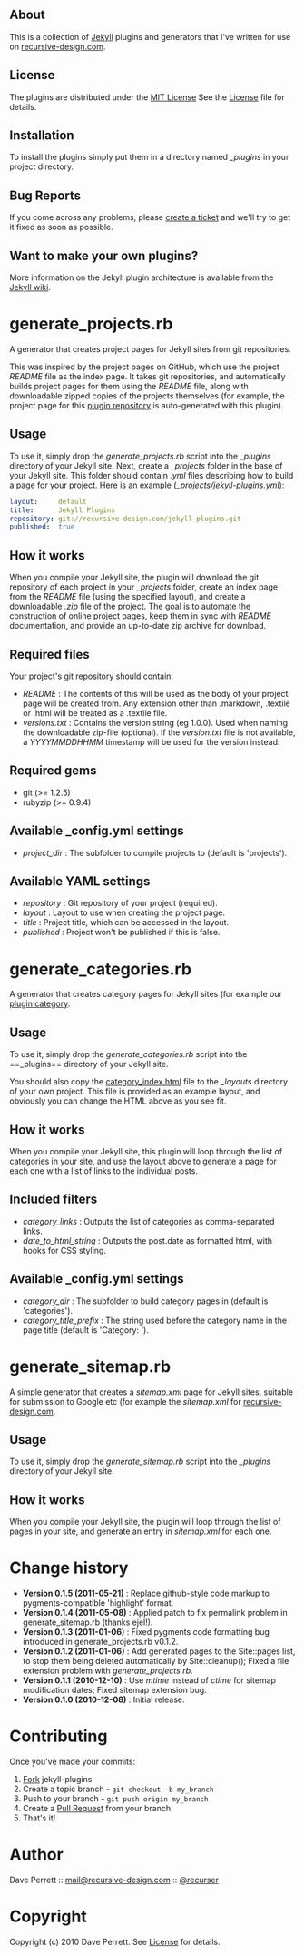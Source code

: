 
About
-----

This is a collection of [Jekyll](https://github.com/mojombo/jekyll) plugins and generators that I've written for use on [recursive-design.com](http://recursive-design.com/).

License
-------

The plugins are distributed under the [MIT License](http://en.wikipedia.org/wiki/MIT_license.) See the [License](https://github.com/recurser/jekyll-plugins/blob/master/LICENSE) file for details.

Installation
------------

To install the plugins simply put them in a directory named <em>_plugins</em> in your project directory.

Bug Reports
-----------

If you come across any problems, please [create a ticket](https://github.com/recurser/jekyll-plugins/issues) and we'll try to get it fixed as soon as possible.

Want to make your own plugins?
------------------------------

More information on the Jekyll plugin architecture is available from the [Jekyll wiki](https://github.com/mojombo/jekyll/wiki/Plugins).


generate_projects.rb
====================

A generator that creates project pages for Jekyll sites from git repositories. 

This was inspired by the project pages on GitHub, which use the project _README_ file as the index page. It takes git repositories, and automatically builds project pages for them using the _README_ file, along with downloadable zipped copies of the projects themselves (for example, the project page for this [plugin repository](http://recursive-design.com/projects/jekyll-plugins/) is auto-generated with this plugin).

Usage
-----

To use it, simply drop the _generate_projects.rb_ script into the <em>_plugins</em> directory of your Jekyll site. Next, create a <em>_projects</em> folder in the base of your Jekyll site. This folder should contain _.yml_ files describing how to build a page for your project. Here is an example (<em>_projects/jekyll-plugins.yml</em>):

``` yaml
layout:     default
title:      Jekyll Plugins
repository: git://recursive-design.com/jekyll-plugins.git
published:  true
```

How it works
------------

When you compile your Jekyll site, the plugin will download the git repository of each project in your <em>_projects</em> folder, create an index page from the _README_ file (using the specified layout), and create a downloadable _.zip_ file of the project. The goal is to automate the construction of online project pages, keep them in sync with _README_ documentation, and provide an up-to-date zip archive for download.

Required files
--------------

Your project's git repository should contain:

* _README_ : The contents of this will be used as the body of your project page will be created from. Any extension other than .markdown, .textile or .html will be treated as a .textile file.
* _versions.txt_ : Contains the version string (eg 1.0.0). Used when naming the downloadable zip-file (optional). If the _version.txt_ file is not available, a _YYYYMMDDHHMM_ timestamp will be used for the version instead.

Required gems
-------------

* git (>= 1.2.5)
* rubyzip (>= 0.9.4)

Available _config.yml settings
------------------------------

* _project_dir_ : The subfolder to compile projects to (default is 'projects').

Available YAML settings
-----------------------

* _repository_ : Git repository of your project (required).
* _layout_ :     Layout to use when creating the project page.
* _title_ :      Project title, which can be accessed in the layout.
* _published_ :  Project won't be published if this is false.


generate_categories.rb
======================

A generator that creates category pages for Jekyll sites (for example our [plugin category](http://recursive-design.com/blog/category/plugin/).

Usage
-----

To use it, simply drop the _generate_categories.rb_ script into the ==_plugins== directory of your Jekyll site. 

You should also copy the [category_index.html](https://github.com/recurser/jekyll-plugins/blob/master/layouts/category_index.html) file to the <em>_layouts</em> directory of your own project. This file is provided as an example layout, and obviously you can change the HTML above as you see fit.

How it works
------------

When you compile your Jekyll site, this plugin will loop through the list of categories in your site, and use the layout above to generate a page for each one with a list of links to the individual posts.

Included filters
----------------

* _category_links_ : Outputs the list of categories as comma-separated links.
* _date_to_html_string_ : Outputs the post.date as formatted html, with hooks for CSS styling.

Available _config.yml settings
------------------------------

* _category_dir_ : The subfolder to build category pages in (default is 'categories').
* _category_title_prefix_ : The string used before the category name in the page title (default is 'Category: ').


generate_sitemap.rb
===================

A simple generator that creates a _sitemap.xml_ page for Jekyll sites, suitable for submission to Google etc (for example the _sitemap.xml_ for [recursive-design.com](http://recursive-design.com/sitemap.xml).

Usage
-----

To use it, simply drop the _generate_sitemap.rb_ script into the <em>_plugins</em> directory of your Jekyll site.

How it works
------------

When you compile your Jekyll site, the plugin will loop through the list of pages in your site, and generate an entry in _sitemap.xml_ for each one.


Change history
==============

* **Version 0.1.5 (2011-05-21)** : Replace github-style code markup to pygments-compatible 'highlight' format.
* **Version 0.1.4 (2011-05-08)** : Applied patch to fix permalink problem in generate_sitemap.rb (thanks ejel!).
* **Version 0.1.3 (2011-01-06)** : Fixed pygments code formatting bug introduced in generate_projects.rb v0.1.2.
* **Version 0.1.2 (2011-01-06)** : Add generated pages to the Site::pages list, to stop them being deleted automatically by Site::cleanup(); Fixed a file extension problem with _generate_projects.rb_. 
* **Version 0.1.1 (2010-12-10)** : Use _mtime_ instead of _ctime_ for sitemap modification dates; Fixed sitemap extension bug.
* **Version 0.1.0 (2010-12-08)** : Initial release.


Contributing
============

Once you've made your commits:

1. [Fork](http://help.github.com/fork-a-repo/) jekyll-plugins
2. Create a topic branch - `git checkout -b my_branch`
3. Push to your branch - `git push origin my_branch`
4. Create a [Pull Request](http://help.github.com/pull-requests/) from your branch
5. That's it!


Author
======

Dave Perrett :: mail@recursive-design.com :: [@recurser](http://twitter.com/recurser)


Copyright
=========

Copyright (c) 2010 Dave Perrett. See [License](https://github.com/recurser/jekyll-plugins/blob/master/LICENSE) for details.

